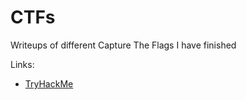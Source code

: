 # CTFs
Writeups of different Capture The Flags I have finished

Links:
* [TryHackMe](<https://github.com/saucea/CTFs/blob/main/TryHackMe/Description.md>)
